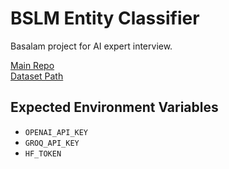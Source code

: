 # BSLM Entity Classifier

Basalam project for AI expert interview.

[Main Repo](https://github.com/basalam/entity-classifier)  
[Dataset Path](https://huggingface.co/datasets/BaSalam/bslm-product-entity-cls-610k)

## Expected Environment Variables

- `OPENAI_API_KEY`
- `GROQ_API_KEY`
- `HF_TOKEN`